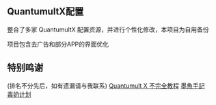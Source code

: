 ## QuantumultX配置
整合了多家 QuantumultX 配置资源，并进行个性化修改，本项目为自用备份

项目包含去广告和部分APP的界面优化

## 特别鸣谢
(排名不分先后，如有遗漏请与我联系)
[Quantumult X 不完全教程](https://www.notion.so/Quantumult-X-1d32ddc6e61c4892ad2ec5ea47f00917#bb2dce7c01114955bbdbbd222f2a5fcf)
[墨魚手記](https://github.com/ddgksf2013/ddgksf2013)<br>
[毒奶计划](https://limbopro.com/)<br>
